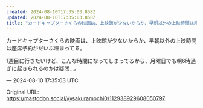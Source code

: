 ```yaml
---
created: 2024-08-10T17:35:03.858Z
updated: 2024-08-10T17:35:03.858Z
title: "カードキャプターさくらの映画は、上映館が少ないからか、早朝以外の上映時間は座席予約がだいぶ埋まってる。1週目に行きたいけど、こんな時間になってしまってるから、月[...]"
---
```


<p>カードキャプターさくらの映画は、上映館が少ないからか、早朝以外の上映時間は座席予約がだいぶ埋まってる。</p><p>1週目に行きたいけど、こんな時間になってしまってるから、月曜日でも朝6時過ぎに起きられるのかは疑問…。</p>

&mdash; 2024-08-10 17:35:03 UTC

Original URL: https://mastodon.social/@sakuramochi0/112938929608050797
